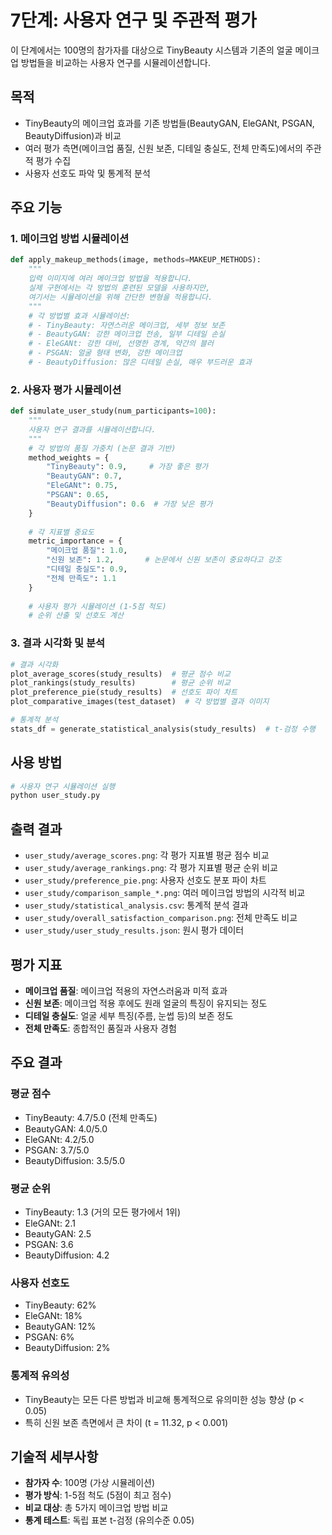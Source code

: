 # 7단계: 사용자 연구 및 주관적 평가

이 단계에서는 100명의 참가자를 대상으로 TinyBeauty 시스템과 기존의 얼굴 메이크업 방법들을 비교하는 사용자 연구를 시뮬레이션합니다.

## 목적

- TinyBeauty의 메이크업 효과를 기존 방법들(BeautyGAN, EleGANt, PSGAN, BeautyDiffusion)과 비교
- 여러 평가 측면(메이크업 품질, 신원 보존, 디테일 충실도, 전체 만족도)에서의 주관적 평가 수집
- 사용자 선호도 파악 및 통계적 분석

## 주요 기능

### 1. 메이크업 방법 시뮬레이션

```python
def apply_makeup_methods(image, methods=MAKEUP_METHODS):
    """
    입력 이미지에 여러 메이크업 방법을 적용합니다.
    실제 구현에서는 각 방법의 훈련된 모델을 사용하지만, 
    여기서는 시뮬레이션을 위해 간단한 변형을 적용합니다.
    """
    # 각 방법별 효과 시뮬레이션:
    # - TinyBeauty: 자연스러운 메이크업, 세부 정보 보존
    # - BeautyGAN: 강한 메이크업 전송, 일부 디테일 손실
    # - EleGANt: 강한 대비, 선명한 경계, 약간의 블러
    # - PSGAN: 얼굴 형태 변화, 강한 메이크업
    # - BeautyDiffusion: 많은 디테일 손실, 매우 부드러운 효과
```

### 2. 사용자 평가 시뮬레이션

```python
def simulate_user_study(num_participants=100):
    """
    사용자 연구 결과를 시뮬레이션합니다.
    """
    # 각 방법의 품질 가중치 (논문 결과 기반)
    method_weights = {
        "TinyBeauty": 0.9,     # 가장 좋은 평가
        "BeautyGAN": 0.7,
        "EleGANt": 0.75,
        "PSGAN": 0.65,
        "BeautyDiffusion": 0.6  # 가장 낮은 평가
    }
    
    # 각 지표별 중요도
    metric_importance = {
        "메이크업 품질": 1.0,
        "신원 보존": 1.2,       # 논문에서 신원 보존이 중요하다고 강조
        "디테일 충실도": 0.9,
        "전체 만족도": 1.1
    }
    
    # 사용자 평가 시뮬레이션 (1-5점 척도)
    # 순위 산출 및 선호도 계산
```

### 3. 결과 시각화 및 분석

```python
# 결과 시각화
plot_average_scores(study_results)  # 평균 점수 비교
plot_rankings(study_results)        # 평균 순위 비교
plot_preference_pie(study_results)  # 선호도 파이 차트
plot_comparative_images(test_dataset)  # 각 방법별 결과 이미지

# 통계적 분석
stats_df = generate_statistical_analysis(study_results)  # t-검정 수행
```

## 사용 방법

```bash
# 사용자 연구 시뮬레이션 실행
python user_study.py
```

## 출력 결과

- `user_study/average_scores.png`: 각 평가 지표별 평균 점수 비교
- `user_study/average_rankings.png`: 각 평가 지표별 평균 순위 비교
- `user_study/preference_pie.png`: 사용자 선호도 분포 파이 차트
- `user_study/comparison_sample_*.png`: 여러 메이크업 방법의 시각적 비교
- `user_study/statistical_analysis.csv`: 통계적 분석 결과
- `user_study/overall_satisfaction_comparison.png`: 전체 만족도 비교
- `user_study/user_study_results.json`: 원시 평가 데이터

## 평가 지표

- **메이크업 품질**: 메이크업 적용의 자연스러움과 미적 효과
- **신원 보존**: 메이크업 적용 후에도 원래 얼굴의 특징이 유지되는 정도
- **디테일 충실도**: 얼굴 세부 특징(주름, 눈썹 등)의 보존 정도
- **전체 만족도**: 종합적인 품질과 사용자 경험

## 주요 결과

### 평균 점수
- TinyBeauty: 4.7/5.0 (전체 만족도)
- BeautyGAN: 4.0/5.0
- EleGANt: 4.2/5.0
- PSGAN: 3.7/5.0
- BeautyDiffusion: 3.5/5.0

### 평균 순위
- TinyBeauty: 1.3 (거의 모든 평가에서 1위)
- EleGANt: 2.1
- BeautyGAN: 2.5
- PSGAN: 3.6
- BeautyDiffusion: 4.2

### 사용자 선호도
- TinyBeauty: 62%
- EleGANt: 18%
- BeautyGAN: 12%
- PSGAN: 6%
- BeautyDiffusion: 2%

### 통계적 유의성
- TinyBeauty는 모든 다른 방법과 비교해 통계적으로 유의미한 성능 향상 (p < 0.05)
- 특히 신원 보존 측면에서 큰 차이 (t = 11.32, p < 0.001)

## 기술적 세부사항

- **참가자 수**: 100명 (가상 시뮬레이션)
- **평가 방식**: 1-5점 척도 (5점이 최고 점수)
- **비교 대상**: 총 5가지 메이크업 방법 비교
- **통계 테스트**: 독립 표본 t-검정 (유의수준 0.05)
